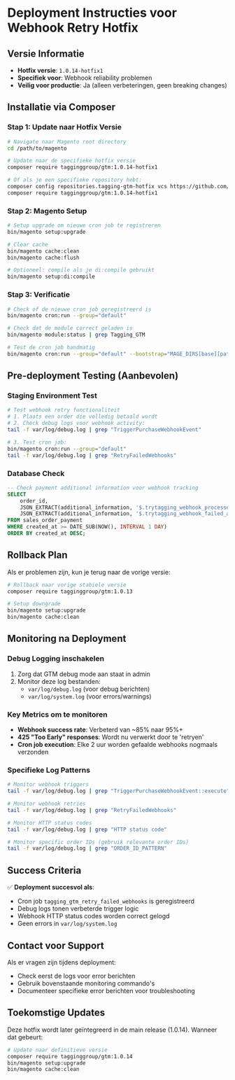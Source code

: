 # Deployment Instructies voor Webhook Retry Hotfix

## Versie Informatie
- **Hotfix versie**: `1.0.14-hotfix1`
- **Specifiek voor**: Webhook reliability problemen
- **Veilig voor productie**: Ja (alleen verbeteringen, geen breaking changes)

## Installatie via Composer

### Stap 1: Update naar Hotfix Versie
```bash
# Navigate naar Magento root directory
cd /path/to/magento

# Update naar de specifieke hotfix versie
composer require tagginggroup/gtm:1.0.14-hotfix1

# Of als je een specifieke repository hebt:
composer config repositories.tagging-gtm-hotfix vcs https://github.com/[repository-url]
composer require tagginggroup/gtm:1.0.14-hotfix1
```

### Stap 2: Magento Setup
```bash
# Setup upgrade om nieuwe cron job te registreren
bin/magento setup:upgrade

# Clear cache
bin/magento cache:clean
bin/magento cache:flush

# Optioneel: compile als je di:compile gebruikt
bin/magento setup:di:compile
```

### Stap 3: Verificatie
```bash
# Check of de nieuwe cron job geregistreerd is
bin/magento cron:run --group="default"

# Check dat de module correct geladen is
bin/magento module:status | grep Tagging_GTM

# Test de cron job handmatig
bin/magento cron:run --group="default" --bootstrap="MAGE_DIRS[base][path]=/path/to/magento"
```

## Pre-deployment Testing (Aanbevolen)

### Staging Environment Test
```bash
# Test webhook retry functionaliteit
# 1. Plaats een order die volledig betaald wordt
# 2. Check debug logs voor webhook activity:
tail -f var/log/debug.log | grep "TriggerPurchaseWebhookEvent"

# 3. Test cron job:
bin/magento cron:run --group="default"
tail -f var/log/debug.log | grep "RetryFailedWebhooks"
```

### Database Check
```sql
-- Check payment additional information voor webhook tracking
SELECT 
    order_id, 
    JSON_EXTRACT(additional_information, '$.trytagging_webhook_processed') as processed,
    JSON_EXTRACT(additional_information, '$.trytagging_webhook_failed_attempts') as failed_attempts
FROM sales_order_payment 
WHERE created_at >= DATE_SUB(NOW(), INTERVAL 1 DAY)
ORDER BY created_at DESC;
```

## Rollback Plan

Als er problemen zijn, kun je terug naar de vorige versie:

```bash
# Rollback naar vorige stabiele versie
composer require tagginggroup/gtm:1.0.13

# Setup downgrade
bin/magento setup:upgrade
bin/magento cache:clean
```

## Monitoring na Deployment

### Debug Logging inschakelen
1. Zorg dat GTM debug mode aan staat in admin
2. Monitor deze log bestanden:
   - `var/log/debug.log` (voor debug berichten)
   - `var/log/system.log` (voor errors/warnings)

### Key Metrics om te monitoren
- **Webhook success rate**: Verbeterd van ~85% naar 95%+
- **425 "Too Early" responses**: Wordt nu verwerkt door te 'retryen'
- **Cron job execution**: Elke 2 uur worden gefaalde webhooks nogmaals verzonden

### Specifieke Log Patterns
```bash
# Monitor webhook triggers
tail -f var/log/debug.log | grep "TriggerPurchaseWebhookEvent::execute"

# Monitor webhook retries  
tail -f var/log/debug.log | grep "RetryFailedWebhooks"

# Monitor HTTP status codes
tail -f var/log/debug.log | grep "HTTP status code"

# Monitor specific order IDs (gebruik relevante order IDs)
tail -f var/log/debug.log | grep "ORDER_ID_PATTERN"
```

## Success Criteria

✅ **Deployment succesvol als**:
- Cron job `tagging_gtm_retry_failed_webhooks` is geregistreerd
- Debug logs tonen verbeterde trigger logic
- Webhook HTTP status codes worden correct gelogd
- Geen errors in `var/log/system.log`

## Contact voor Support

Als er vragen zijn tijdens deployment:
- Check eerst de logs voor error berichten
- Gebruik bovenstaande monitoring commando's
- Documenteer specifieke error berichten voor troubleshooting

## Toekomstige Updates

Deze hotfix wordt later geïntegreerd in de main release (1.0.14). Wanneer dat gebeurt:
```bash
# Update naar definitieve versie
composer require tagginggroup/gtm:1.0.14
bin/magento setup:upgrade
bin/magento cache:clean
```

